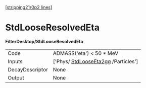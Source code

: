 [[stripping21r0p2 lines]](./stripping21r0p2-index)

# StdLooseResolvedEta

**FilterDesktop/StdLooseResolvedEta**

|                 |                                                                           |
|-----------------|---------------------------------------------------------------------------|
| Code            | ADMASS('eta') \< 50 \* MeV                                                |
| Inputs          | ['Phys/ [StdLooseEta2gg](./stripping21r0p2-stdlooseeta2gg) /Particles'] |
| DecayDescriptor | None                                                                      |
| Output          | None                                                                      |
